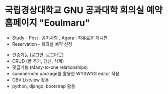 # 국립경상대학교 GNU 공과대학 회의실 예약 홈페이지 "Eoulmaru"

* Study - Post : 공지사항 , Agora : 자유로운 게시판
* Reservation - 회의실 예약 신청

- 인증기능 (로그인, 로그아웃) 
- CRUD (글 추가, 갱신, 삭제) 
- 댓글기능 (Many-to-one relationships)
- summernote package를 활용한 WYSWYG editor 적용  
- CBV Listview 활용
- python, django, bootstrap 활용
